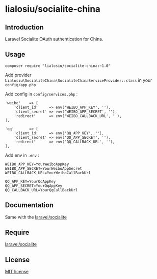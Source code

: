 # lialosiu/socialite-china


## Introduction

Laravel Socialite OAuth authentication for China.

## Usage

```
composer require "lialosiu/socialite-china:~1.0"
```

Add provider ```Lialosiu\SocialiteChina\SocialiteChinaServiceProvider::class``` in your ```config/app.php```

Add config in ```config/services.php``` :

```
'weibo'    => [
    'client_id'     => env('WEIBO_APP_KEY', ''),
    'client_secret' => env('WEIBO_APP_SECRET', ''),
    'redirect'      => env('WEIBO_CALLBACK_URL', ''),
],

'qq'       => [
    'client_id'     => env('QQ_APP_KEY', ''),
    'client_secret' => env('QQ_APP_SECRET', ''),
    'redirect'      => env('QQ_CALLBACK_URL', ''),
],
```

Add env in ```.env``` :

```
WEIBO_APP_KEY=YourWeiboAppKey
WEIBO_APP_SECRET=YourWeiboAppSecret
WEIBO_CALLBACK_URL=YourWeiboCallBackUrl

QQ_APP_KEY=YourQqAppKey
QQ_APP_SECRET=YourQqAppKey
QQ_CALLBACK_URL=YourQqCallBackUrl
```

## Documentation

Same with the [laravel/socialite](http://laravel.com/docs/5.0/authentication#social-authentication)

## Require

[laravel/socialite](https://github.com/laravel/socialite)

## License

[MIT license](http://opensource.org/licenses/MIT)
